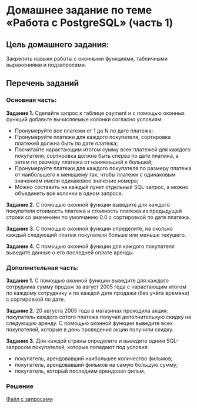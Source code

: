 # Домашнее задание по теме «Работа с PostgreSQL» (часть 1)

## Цель домашнего задания:
Закрепить навыки работы с оконными функциями, табличными выражениями и подзапросами.

## Перечень заданий

### Основная часть:

__Задание 1.__ Сделайте запрос к таблице payment и с помощью оконных функций добавьте вычисляемые колонки согласно условиям:

- Пронумеруйте все платежи от 1 до N по дате платежа;
- Пронумеруйте платежи для каждого покупателя, сортировка платежей должна быть по дате платежа;
- Посчитайте нарастающим итогом сумму всех платежей для каждого покупателя, сортировка должна быть сперва по дате платежа, а затем по размеру платежа от наименьшей к большей;
- Пронумеруйте платежи для каждого покупателя по размеру платежа от наибольшего к меньшему так, чтобы платежи с одинаковым значением имели одинаковое значение номера;
- Можно составить на каждый пункт отдельный SQL-запрос, а можно объединить все колонки в одном запросе.

__Задание 2.__ С помощью оконной функции выведите для каждого покупателя стоимость платежа и стоимость платежа из предыдущей строки со значением по умолчанию 0.0 с сортировкой по дате платежа.

__Задание 3.__ С помощью оконной функции определите, на сколько каждый следующий платеж покупателя больше или меньше текущего.

__Задание 4.__ С помощью оконной функции для каждого покупателя выведите данные о его последней оплате аренды.

### Дополнительная часть:

__Задание 1.__ С помощью оконной функции выведите для каждого сотрудника сумму продаж за август 2005 года с нарастающим итогом по каждому сотруднику и по каждой дате продажи (без учёта времени) с сортировкой по дате.

__Задание 2.__ 20 августа 2005 года в магазинах проходила акция: покупатель каждого сотого платежа получал дополнительную скидку на следующую аренду. С помощью оконной функции выведите всех покупателей, которые в день проведения акции получили скидку.

__Задание 3.__ Для каждой страны определите и выведите одним SQL-запросом покупателей, которые попадают под условия:
- покупатель, арендовавший наибольшее количество фильмов;
- покупатель, арендовавший фильмов на самую большую сумму;
- покупатель, который последним арендовал фильм.

### Решение
[Файл с запросами](/Projects/SQL/Study_tasks/Task_4/Solution.sql)
